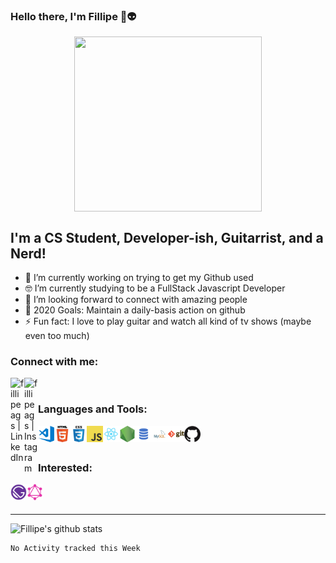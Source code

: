 ### Hello there, I'm Fillipe 👋👽

<p align="center">
  <img  align="center" src="https://media.giphy.com/media/l378rkWHGwtoRgiYw/giphy.gif"  width="300" height="280"/>
</p>



## I'm a CS Student, Developer-ish, Guitarrist, and a Nerd!
- 📓 I’m currently working on trying to get my Github used 
- 🤓 I’m currently studying to be a FullStack Javascript Developer
- 👯 I’m looking forward to connect with amazing people 
- 🥅 2020 Goals: Maintain a daily-basis action on github 
- ⚡ Fun fact: I love to play guitar and watch all kind of tv shows (maybe even too much)

### Connect with me:

[<img align="left" alt="fillipeags | LinkedIn" width="22px" src="https://cdn.jsdelivr.net/npm/simple-icons@v3/icons/linkedin.svg" />][linkedin]
[<img align="left" alt="fillipeags | Instagram" width="22px" src="https://cdn.jsdelivr.net/npm/simple-icons@v3/icons/instagram.svg" />][instagram]

<br />

### Languages and Tools:

<img align="left" alt="Visual Studio Code" width="26px" src="https://raw.githubusercontent.com/github/explore/80688e429a7d4ef2fca1e82350fe8e3517d3494d/topics/visual-studio-code/visual-studio-code.png" />

<img align="left" alt="HTML5" width="26px" src="https://raw.githubusercontent.com/github/explore/80688e429a7d4ef2fca1e82350fe8e3517d3494d/topics/html/html.png" />

<img align="left" alt="CSS3" width="26px" src="https://raw.githubusercontent.com/github/explore/80688e429a7d4ef2fca1e82350fe8e3517d3494d/topics/css/css.png" />

<img align="left" alt="JavaScript" width="26px" src="https://raw.githubusercontent.com/github/explore/80688e429a7d4ef2fca1e82350fe8e3517d3494d/topics/javascript/javascript.png" />
<img align="left" alt="React" width="26px" src="https://raw.githubusercontent.com/github/explore/80688e429a7d4ef2fca1e82350fe8e3517d3494d/topics/react/react.png" />

<img align="left" alt="Node.js" width="26px" src="https://raw.githubusercontent.com/github/explore/80688e429a7d4ef2fca1e82350fe8e3517d3494d/topics/nodejs/nodejs.png" />

<img align="left" alt="SQL" width="26px" src="https://raw.githubusercontent.com/github/explore/80688e429a7d4ef2fca1e82350fe8e3517d3494d/topics/sql/sql.png" />

<img align="left" alt="MySQL" width="26px" src="https://raw.githubusercontent.com/github/explore/80688e429a7d4ef2fca1e82350fe8e3517d3494d/topics/mysql/mysql.png" />

<img align="left" alt="Git" width="26px" src="https://raw.githubusercontent.com/github/explore/80688e429a7d4ef2fca1e82350fe8e3517d3494d/topics/git/git.png" />
<img align="left" alt="GitHub" width="26px" src="https://raw.githubusercontent.com/github/explore/78df643247d429f6cc873026c0622819ad797942/topics/github/github.png" />


<br />
<br />


### Interested:

<img align="left" alt="Gatsby" width="26px" src="https://raw.githubusercontent.com/github/explore/e94815998e4e0713912fed477a1f346ec04c3da2/topics/gatsby/gatsby.png" />
<img align="left" alt="GraphQL" width="26px" src="https://raw.githubusercontent.com/github/explore/80688e429a7d4ef2fca1e82350fe8e3517d3494d/topics/graphql/graphql.png" />

<br />
<br />

---

![Fillipe's github stats](https://github-readme-stats.vercel.app/api?username=fillipeags&show_icons=true&theme=dark)

<!--START_SECTION:waka-->
```text
No Activity tracked this Week
```
<!--END_SECTION:waka-->


[instagram]: https://instagram.com/fillipeags
[linkedin]: https://linkedin.com/in/fillipeags
